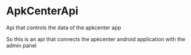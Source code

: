 # ApkCenterApi
Api that controls the data of the apkcenter app

So this is an api that connects the apkcenter android application with the admin panel
